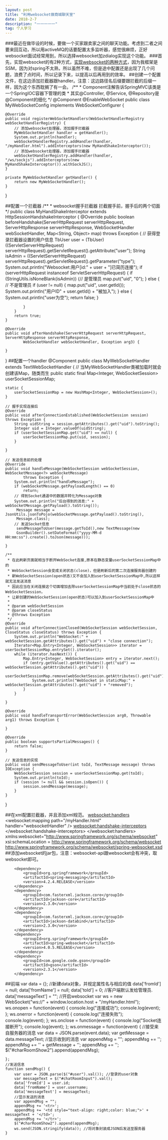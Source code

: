 ```yaml
---
layout: post
title: "利用websocket做商城聊天室"
date: 2018-2-7 
description: "一一一一一"
tag: 个人学习
---
```

###最近在做毕设的时候，要做一个买家跟卖家之间的聊天功能。考虑到二者之间要来回互动，所以用activeMQ的话要配置太多监听器，感觉很麻烦，正好websocket面试经常用到，所以选择websocket加zdialog实现这个功能。
###首先，实现websocket的有2种方式，[实现websocket的两种方式](http://blog.csdn.net/zzhao114/article/details/60154017)，因为我框架是SSM，因为对spring不太熟，所以虽然不难，但是途中配置还是出现了几个问题，浪费了点时间，所以记录下来，以提高以后再用到的效率。
##创建一个配置文件，在这边添加拦截器跟handler。注意：这边路径名后缀要跟拦截的后缀一样，因为这个东西耽搁了有一会。
	/**
 		* Component注解告诉SpringMVC该类是一个SpringIOC容器下管理的类
	 * 其实@Controller, @Service, @Repository是@Component的细化
	 */
	@Component
	@EnableWebSocket
	public class MyWebSocketConfig implements WebSocketConfigurer {

	@Override
	public void registerWebSocketHandlers(WebSocketHandlerRegistry webSocketHandlerRegistry) {
		// 添加websocket处理器，添加握手拦截器
		MyWebSocketHandler handler = getHandler();
		System.out.println(handler);
		webSocketHandlerRegistry.addHandler(handler, "/myHandler.html").addInterceptors(new MyHandShakeInterceptor());
		// 添加websocket处理器，添加握手拦截器
		webSocketHandlerRegistry.addHandler(handler, "/ws/sockjs").addInterceptors(new MyHandShakeInterceptor()).withSockJS();
	}

	private MyWebSocketHandler getHandler() {
		return new MyWebSocketHandler();
	}
}

##配置一个拦截器
	/**
	 * websocket握手拦截器 拦截握手前，握手后的两个切面
 	*/
	public class MyHandShakeInterceptor extends HttpSessionHandshakeInterceptor {
	@Override
	public boolean beforeHandshake(ServerHttpRequest serverHttpRequest, ServerHttpResponse serverHttpResponse,
			WebSocketHandler webSocketHandler, Map<String, Object> map) throws Exception {
		// 获得登录拦截器设置的用户信息
		TbUser user = (TbUser) ((ServletServerHttpRequest) serverHttpRequest).getServletRequest().getAttribute("user");
		String isAdmin = ((ServletServerHttpRequest) serverHttpRequest).getServletRequest().getParameter("type");
		System.out.println("Websocket:用户[id:" + user + "]已简历连接");
		if (serverHttpRequest instanceof ServletServerHttpRequest) {
			if (StringUtils.isNoneBlank(isAdmin)) {// 是管理员
				map.put("uid", "0");
			} else {
				// 不是管理员
				if (user != null) {
					map.put("uid", user.getId());
					System.out.println("用户ID" + user.getId() + "被加入");
				} else {
					System.out.println("user为空");
					return false;
				}

			}
		}
		return true;
	}

	@Override
	public void afterHandshake(ServerHttpRequest serverHttpRequest, ServerHttpResponse serverHttpResponse,
			WebSocketHandler webSocketHandler, Exception arg3) {

	}

}
##配置一个handler
	@Component
		public class MyWebSocketHandler extends TextWebSocketHandler {
	// 当MyWebSocketHandler类被加载时就会创建该Map，随类而生
	public static final Map<Integer, WebSocketSession> userSocketSessionMap;

	static {
		userSocketSessionMap = new HashMap<Integer, WebSocketSession>();
	}

	// 握手实现连接后
	@Override
	public void afterConnectionEstablished(WebSocketSession session) throws Exception {
		String uidString = session.getAttributes().get("uid").toString();
		Integer uid = Integer.valueOf(uidString);
		if (userSocketSessionMap.get("uid") == null) {
			userSocketSessionMap.put(uid, session);
		}

	}

	// 发送信息前的处理
	@Override
	public void handleMessage(WebSocketSession webSocketSession, WebSocketMessage<?> webSocketMessage)
			throws Exception {
		System.out.println("handleMessage");
		if (webSocketMessage.getPayloadLength() == 0)
			return;
		// 得到Socket通道中的数据并转化为Message对象
		System.out.println("后台得到的消息:" + webSocketMessage.getPayload().toString());
		 Message message = JsonUtils.jsonToPojo(webSocketMessage.getPayload().toString(),
		 Message.class);
		// 发送Socket信息
		 sendMessageToUser(message.getToId(),new TextMessage(new
		 GsonBuilder().setDateFormat("yyyy-MM-d HH:mm:ss").create().toJson(message)));

	}

	/**
	 * 在此刷新页面就相当于断开WebSocket连接,原本在静态变量userSocketSessionMap中的
	 * WebSocketSession会变成关闭状态(close)，但是刷新后的第二次连接服务器创建的
	 * 新WebSocketSession(open状态)又不会加入到userSocketSessionMap中,所以这样就无法发送消息
	 * 因此应当在关闭连接这个切面增加去除userSocketSessionMap中当前处于close状态的WebSocketSession，
	 * 让新创建的WebSocketSession(open状态)可以加入到userSocketSessionMap中
	 * 
	 * @param webSocketSession
	 * @param closeStatus
	 * @throws Exception
	 */
	@Override
	public void afterConnectionClosed(WebSocketSession webSocketSession, CloseStatus closeStatus) throws Exception {
		System.out.println("WebSocket:" + webSocketSession.getAttributes().get("uid") + "close connection");
		Iterator<Map.Entry<Integer, WebSocketSession>> iterator = userSocketSessionMap.entrySet().iterator();
		while (iterator.hasNext()) {
			Map.Entry<Integer, WebSocketSession> entry = iterator.next();
			if (entry.getValue().getAttributes().get("uid") == webSocketSession.getAttributes().get("uid")) {
				userSocketSessionMap.remove(webSocketSession.getAttributes().get("uid"));
				System.out.println("WebSocket in staticMap:" + webSocketSession.getAttributes().get("uid") + "removed");
			}
		}

	}

	@Override
	public void handleTransportError(WebSocketSession arg0, Throwable arg1) throws Exception {

	}

	@Override
	public boolean supportsPartialMessages() {
		return false;
	}

	// 发送信息的实现
	public void sendMessageToUser(int toId, TextMessage message) throws IOException {
		WebSocketSession session = userSocketSessionMap.get(toId);
		System.out.println(toId);
		if (session != null && session.isOpen()) {
			session.sendMessage(message);
		}
	}

}

##在xml配置拦截器，并且添加xml规范。
	<!-- 配置好处理器 -->
	<bean id="websocketHandler" class="com.huanghongyuan.front.webSocket.MyWebSocketHandler" />
	<!-- 配置拦截器 -->
	<websocket:handlers>
		<websocket:mapping path="/myHandler.html" handler="websocketHandler" /> 
		<websocket:handshake-interceptors>
			<bean class="com.huanghongyuan.front.webSocket.MyHandShakeInterceptor" />
		</websocket:handshake-interceptors>
	</websocket:handlers>
xmlns:websocket="http://www.springframework.org/schema/websocket"
xsi:schemaLocation =  http://www.springframework.org/schema/websocket http://www.springframework.org/schema/websocket/spring-websocket.xsd
##添加websocket的jar包，注意：websocket-api跟websocket会有冲突，取websocket即可。
<!--WebSocket 依赖 -->
		<dependency>
			<groupId>org.springframework</groupId>
			<artifactId>spring-messaging</artifactId>
			<version>4.2.4.RELEASE</version>
		</dependency>
		<dependency>
			<groupId>com.fasterxml.jackson.core</groupId>
			<artifactId>jackson-core</artifactId>
			<version>2.3.0</version>
		</dependency>
		<dependency>
			<groupId>com.fasterxml.jackson.core</groupId>
			<artifactId>jackson-databind</artifactId>
			<version>2.3.0</version>
		</dependency>
		<dependency>
			<groupId>org.springframework</groupId>
			<artifactId>spring-websocket</artifactId>
			<version>4.0.5.RELEASE</version>
		</dependency>
		<dependency>
			<groupId>com.google.code.gson</groupId>
			<artifactId>gson</artifactId>
			<version>2.3.1</version>
		</dependency>
##前端
	var data = {}; //新建data对象，并规定属性名与相应的值
	data['fromId'] = null;
	data['fromName'] = null;
	data['toId'] = 0; //客户端默认发给管理员.
	data['messageText'] = "";
	//开启websocket
	var ws = new WebSocket("ws://" + window.location.host + "/myHandler.html");
	ws.onopen = function(event) {
		console.log("连接成功");
		console.log(event);
	};
	ws.onerror = function(event) {
		console.log("连接失败");
		console.log(event);
	};
	ws.onclose = function(event) {
		console.log("Socket连接断开");
		console.log(event);
	};
	ws.onmessage = function(event) {
		//接受来自服务器的消息
		var data = JSON.parse(event.data);
		var getMessage = data.messageText;
		//显示收到的消息
		var appendMsg = "";
		appendMsg += '<tr>';
		appendMsg += '<td style="text-align: left;color: red;">' + getMessage + '</td>';
		appendMsg += '</tr>';
		$("#charRoomShow2").append(appendMsg);

	};
	//发送信息
	function sendMsg() {
		var user = JSON.parse($("#user").val()); //登录的user对象
		var messageText = $("#chatRoomInput").val();
		data['fromId'] = user.id;
		data['fromName'] = user.username;
		data['messageText'] = messageText;
		//显示发送的消息
		var appendMsg = "";
		appendMsg += '<tr>';
		appendMsg += '<td style="text-align: right;color: blue;">' + messageText + '</td>';
		appendMsg += '</tr>';
		$("#charRoomShow2").append(appendMsg);
		ws.send(JSON.stringify(data)); //将对象封装成JSON后发送至服务器
	}